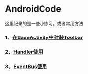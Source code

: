 # AndroidCode

这里记录的是一些小练习，或者常用方法

### 1、[在BaseActivity中封装Toolbar](https://github.com/Seancss/AndroidCode/blob/master/app/src/main/java/com/sean/demo/ui/BaseActivity.java)

### 2、[Handler使用](https://github.com/Seancss/AndroidCode/blob/master/app/src/main/java/com/sean/demo/ui/a/HandlerTestActivity.java)

### 3、[EventBus使用](https://github.com/Seancss/EventBusTest)
